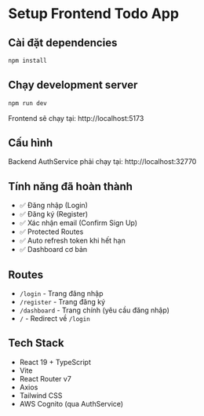 # Setup Frontend Todo App

## Cài đặt dependencies

```bash
npm install
```

## Chạy development server

```bash
npm run dev
```

Frontend sẽ chạy tại: http://localhost:5173

## Cấu hình

Backend AuthService phải chạy tại: http://localhost:32770

## Tính năng đã hoàn thành

- ✅ Đăng nhập (Login)
- ✅ Đăng ký (Register) 
- ✅ Xác nhận email (Confirm Sign Up)
- ✅ Protected Routes
- ✅ Auto refresh token khi hết hạn
- ✅ Dashboard cơ bản

## Routes

- `/login` - Trang đăng nhập
- `/register` - Trang đăng ký
- `/dashboard` - Trang chính (yêu cầu đăng nhập)
- `/` - Redirect về `/login`

## Tech Stack

- React 19 + TypeScript
- Vite
- React Router v7
- Axios
- Tailwind CSS
- AWS Cognito (qua AuthService)
